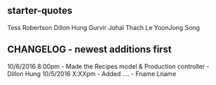 ## starter-quotes

Tess Robertson
Dillon Hung
Gurvir Johal
Thach Le
YoonJong Song

CHANGELOG - newest additions first
--------------------------------------
10/6/2016 8:00pm - Made the Recipes model & Production controller - Dillon Hung
10/5/2016 X:XXpm - Added ....  - Fname Lname